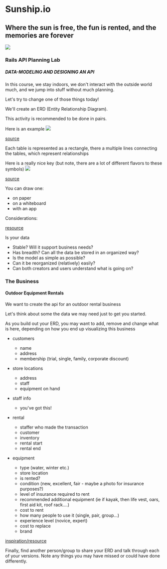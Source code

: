 # Sunship.io
## Where the sun is free, the fun is rented, and the memories are forever

![](https://upload.wikimedia.org/wikipedia/commons/thumb/8/81/USRC_Salmon_P_Chase_-_LoC_4a25817u.jpg/440px-USRC_Salmon_P_Chase_-_LoC_4a25817u.jpg)

### Rails API Planning Lab

##### DATA-MODELING AND DESIGNING AN API

In this course, we stay indoors, we don't interact with the outside world much, and we jump into stuff without much planning.

Let's try to change one of those things today!

We'll create an ERD (Entity Relationship Diagram).

This activity is recommended to be done in pairs.

Here is an example
![](https://www.researchgate.net/profile/Waheed_Iqbal/publication/283635381/figure/fig1/AS:294185682518019@1447150740787/EERD-of-Telemedicine-Web-Service.png)

[source](https://www.researchgate.net/figure/EERD-of-Telemedicine-Web-Service_fig1_283635381)

Each table is represented as a rectangle, there a multiple lines connecting the tables, which represent relationships

Here is a really nice key (but note, there are a lot of different flavors to these symbols)
![](https://cacoo.com/wp-app/uploads/2018/05/ER-notation-1.png)

[source](https://cacoo.com/blog/er-diagrams-vs-eer-diagrams-whats-the-difference/)

You can draw one:
- on paper
- on a whiteboard
- with an app

Considerations:

[resource](https://www.lucidchart.com/pages/enhanced-entity-relationship-diagram#discovery__top)

Is your data
- Stable? Will it support business needs?
- Has breadth? Can all the data be stored in an organized way?
- Is the model as simple as possible?
- Can it be reorganized (relatively) easily?
- Can both creators and users understand what is going on?


### The Business
#### Outdoor Equipment Rentals

We want to create the api for an outdoor rental business

Let's think about some the data we may need just to get you started.

As you build out your ERD, you may want to add, remove and change what is here, depending on how you end up visualizing this business

- customers
  - name
  - address
  - membership (trial, single, family, corporate discount)

- store locations
  - address
  - staff
  - equipment on hand

- staff info
  - you've got this!

-  rental
    - staffer who made the transaction
    - customer
    - inventory
    - rental start
    - rental end

- equipment
  - type (water, winter etc.)
  - store location
  - is rented?
  - condition (new, excellent, fair - maybe a photo for insurance purposes?)
  - level of insurance required to rent
  - recommended additional equipment (ie if kayak, then life vest, oars, first aid kit, roof rack....)
  - cost to rent
  - how many people to use it (single, pair, group...)
  - experience level (novice, expert)
  - cost to replace
  - brand


[inspiration/resource](https://www.visual-paradigm.com/guide/data-modeling/what-is-entity-relationship-diagram/)


Finally, find another person/group to share your ERD and talk through each of your versions. Note any things you may have missed or could have done differently.
